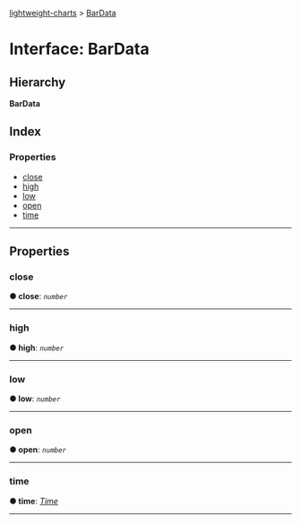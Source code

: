 [lightweight-charts](../README.md) > [BarData](../interfaces/bardata.md)

# Interface: BarData

## Hierarchy

**BarData**

## Index

### Properties

* [close](bardata.md#close)
* [high](bardata.md#high)
* [low](bardata.md#low)
* [open](bardata.md#open)
* [time](bardata.md#time)

---

## Properties

<a id="close"></a>

###  close

**● close**: *`number`*

___
<a id="high"></a>

###  high

**● high**: *`number`*

___
<a id="low"></a>

###  low

**● low**: *`number`*

___
<a id="open"></a>

###  open

**● open**: *`number`*

___
<a id="time"></a>

###  time

**● time**: *[Time](../#time)*

___

